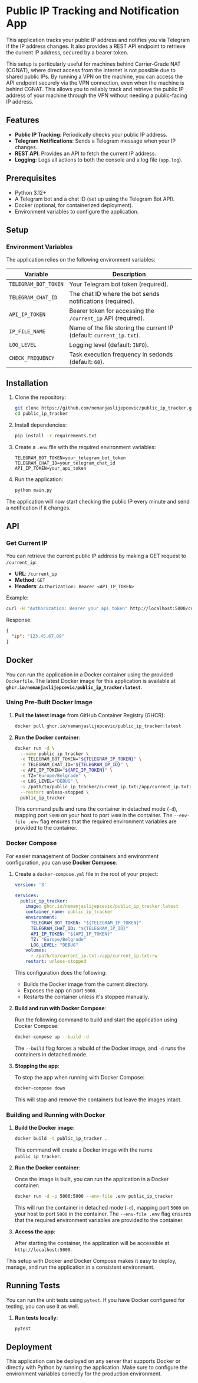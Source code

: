 # Public IP Tracking and Notification App

This application tracks your public IP address and notifies you via Telegram if the IP address changes. It also provides a REST API endpoint to retrieve the current IP address, secured by a bearer token.

This setup is particularly useful for machines behind Carrier-Grade NAT (CGNAT), where direct access from the internet is not possible due to shared public IPs. By running a VPN on the machine, you can access the API endpoint securely via the VPN connection, even when the machine is behind CGNAT. This allows you to reliably track and retrieve the public IP address of your machine through the VPN without needing a public-facing IP address.

## Features

- **Public IP Tracking**: Periodically checks your public IP address.
- **Telegram Notifications**: Sends a Telegram message when your IP changes.
- **REST API**: Provides an API to fetch the current IP address.
- **Logging**: Logs all actions to both the console and a log file (`app.log`).

## Prerequisites

- Python 3.12+
- A Telegram bot and a chat ID (set up using the Telegram Bot API).
- Docker (optional, for containerized deployment).
- Environment variables to configure the application.

## Setup

### Environment Variables

The application relies on the following environment variables:

| Variable            | Description                                       |
|---------------------|---------------------------------------------------|
| `TELEGRAM_BOT_TOKEN` | Your Telegram bot token (required).               |
| `TELEGRAM_CHAT_ID`   | The chat ID where the bot sends notifications (required). |
| `API_IP_TOKEN`       | Bearer token for accessing the `/current_ip` API (required). |
| `IP_FILE_NAME`       | Name of the file storing the current IP (default: `current_ip.txt`). |
| `LOG_LEVEL`          | Logging level (default: `INFO`). |
| `CHECK_FREQUENCY`    | Task execution frequency in sedonds (default: `60`). |


## Installation

1. Clone the repository:

   ~~~bash
   git clone https://github.com/nemanjaslijepcevic/public_ip_tracker.git
   cd public_ip_tracker
   ~~~

2. Install dependencies:

   ~~~bash
   pip install -r requirements.txt
   ~~~

3. Create a `.env` file with the required environment variables:

   ~~~env
   TELEGRAM_BOT_TOKEN=your_telegram_bot_token
   TELEGRAM_CHAT_ID=your_telegram_chat_id
   API_IP_TOKEN=your_api_token
   ~~~

4. Run the application:

   ~~~bash
   python main.py
   ~~~

The application will now start checking the public IP every minute and send a notification if it changes.

## API

### Get Current IP

You can retrieve the current public IP address by making a GET request to `/current_ip`:

- **URL**: `/current_ip`
- **Method**: `GET`
- **Headers**: `Authorization: Bearer <API_IP_TOKEN>`

Example:

~~~bash
curl -H "Authorization: Bearer your_api_token" http://localhost:5000/current_ip
~~~

Response:

~~~json
{
  "ip": "123.45.67.89"
}
~~~

## Docker

You can run the application in a Docker container using the provided `Dockerfile`. The latest Docker image for this application is available at **`ghcr.io/nemanjaslijepcevic/public_ip_tracker:latest`**.

### Using Pre-Built Docker Image

1. **Pull the latest image** from GitHub Container Registry (GHCR):

   ~~~bash
   docker pull ghcr.io/nemanjaslijepcevic/public_ip_tracker:latest
   ~~~

2. **Run the Docker container**:

   ~~~bash
   docker run -d \
     --name public_ip_tracker \
     -e TELEGRAM_BOT_TOKEN="${TELEGRAM_IP_TOKEN}" \
     -e TELEGRAM_CHAT_ID="${TELEGRAM_IP_ID}" \
     -e API_IP_TOKEN="${API_IP_TOKEN}" \
     -e TZ="Europe/Belgrade" \
     -e LOG_LEVEL="DEBUG" \
     -v /path/to/public_ip_tracker/current_ip.txt:/app/current_ip.txt:rw \
     --restart unless-stopped \
     public_ip_tracker
   ~~~
   This command pulls and runs the container in detached mode (`-d`), mapping port `5000` on your host to port `5000` in the container. The `--env-file .env` flag ensures that the required environment variables are provided to the container.

### Docker Compose

For easier management of Docker containers and environment configuration, you can use **Docker Compose**.

1. Create a `docker-compose.yml` file in the root of your project:

   ~~~yaml
   version: '3'
   
   services:
     public_ip_tracker:
       image: ghcr.io/nemanjaslijepcevic/public_ip_tracker:latest
       container_name: public_ip_tracker
       environment:
         TELEGRAM_BOT_TOKEN: "${TELEGRAM_IP_TOKEN}"
         TELEGRAM_CHAT_ID: "${TELEGRAM_IP_ID}"
         API_IP_TOKEN: "${API_IP_TOKEN}"
         TZ: "Europe/Belgrade"
         LOG_LEVEL: "DEBUG"
       volumes:
         - /path/to/current_ip.txt:/app/current_ip.txt:rw
       restart: unless-stopped
   ~~~

   This configuration does the following:
   - Builds the Docker image from the current directory.
   - Exposes the app on port `5000`.
   - Restarts the container unless it's stopped manually.

2. **Build and run with Docker Compose**:

   Run the following command to build and start the application using Docker Compose:

   ~~~bash
   docker-compose up --build -d
   ~~~

   The `--build` flag forces a rebuild of the Docker image, and `-d` runs the containers in detached mode.

3. **Stopping the app**:

   To stop the app when running with Docker Compose:

   ~~~bash
   docker-compose down
   ~~~

   This will stop and remove the containers but leave the images intact.

### Building and Running with Docker

1. **Build the Docker image**:

   ~~~bash
   docker build -t public_ip_tracker .
   ~~~

   This command will create a Docker image with the name `public_ip_tracker`.

2. **Run the Docker container**:

   Once the image is built, you can run the application in a Docker container:

   ~~~bash
   docker run -d -p 5000:5000 --env-file .env public_ip_tracker
   ~~~

   This will run the container in detached mode (`-d`), mapping port `5000` on your host to port `5000` in the container. The `--env-file .env` flag ensures that the required environment variables are provided to the container.

3. **Access the app**:

   After starting the container, the application will be accessible at `http://localhost:5000`.


This setup with Docker and Docker Compose makes it easy to deploy, manage, and run the application in a consistent environment.

## Running Tests

You can run the unit tests using `pytest`. If you have Docker configured for testing, you can use it as well.

1. **Run tests locally**:

   ~~~bash
   pytest
   ~~~

## Deployment

This application can be deployed on any server that supports Docker or directly with Python by running the application. Make sure to configure the environment variables correctly for the production environment.
